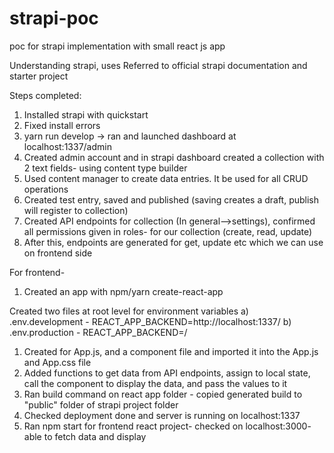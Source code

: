 # strapi-poc
poc for strapi implementation with small react js app

Understanding strapi, uses
Referred to official strapi documentation and starter project

Steps completed: 

1. Installed strapi with quickstart
2. Fixed install errors
3. yarn run develop -> ran and launched dashboard at localhost:1337/admin
4. Created admin account and in strapi dashboard created a collection with 2 text fields- using content type builder
5. Used content manager to create data entries. It be used for all CRUD operations
6. Created test entry, saved and published (saving creates a draft, publish will register to collection)
7. Created API endpoints for collection (In general-->settings), confirmed all permissions given in roles- for our collection (create, read, update)
8. After this, endpoints are generated for get, update etc which we can use on frontend side

For frontend- 
1. Created an app with npm/yarn create-react-app

Created two files at root level for environment variables 
a) .env.development - REACT_APP_BACKEND=http://localhost:1337/
b) .env.production - REACT_APP_BACKEND=/

1. Created for App.js, and a component file and imported it into the App.js and App.css file
2. Added functions to get data from API endpoints, assign to local state, call the component to display 
the data, and pass the values to it
3. Ran build command on react app folder - copied generated build to "public" folder of strapi project folder
4. Checked deployment done and server is running on localhost:1337
5. Ran npm start for frontend react project- checked on localhost:3000- able to fetch data and display
